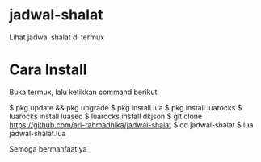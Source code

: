 # jadwal-shalat
Lihat jadwal shalat di termux
# Cara Install
Buka termux, lalu ketikkan command berikut

$ pkg update && pkg upgrade
$ pkg install lua
$ pkg install luarocks
$ luarocks install luasec
$ luarocks install dkjson
$ git clone https://github.com/ari-rahmadhika/jadwal-shalat
$ cd jadwal-shalat
$ lua jadwal-shalat.lua

Semoga bermanfaat ya
